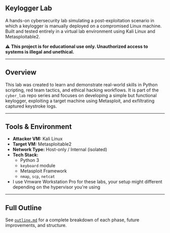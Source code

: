 ## Keylogger Lab

A hands-on cybersecurity lab simulating a post-exploitation scenario in which a keylogger is manually deployed on a compromised Linux machine. Built and tested entirely in a virtual lab environment using Kali Linux and Metasploitable2.

⚠️ **This project is for educational use only. Unauthorized access to systems is illegal and unethical.**

---

## Overview

This lab was created to learn and demonstrate real-world skills in Python scripting, red team tactics, and ethical hacking workflows. It is part of the `cyber_lab` repo series and focuses on developing a simple but functional keylogger, exploiting a target machine using Metasploit, and exfiltrating captured keystroke logs.

---

##  Tools & Environment

- **Attacker VM:** Kali Linux
- **Target VM:** Metasploitable2
- **Network Type:** Host-only / Internal (isolated)
- **Tech Stack:**
  - Python 3
  - `keyboard` module
  - Metasploit Framework
  - `nmap`, `scp`, `netcat`
- I use Vmware Workstation Pro for these labs, your setup might different depending on the hypervisor you're using  

---

## Full Outline

See [`outline.md`](./outline.md) for a complete breakdown of each phase, future improvements, and structure.
